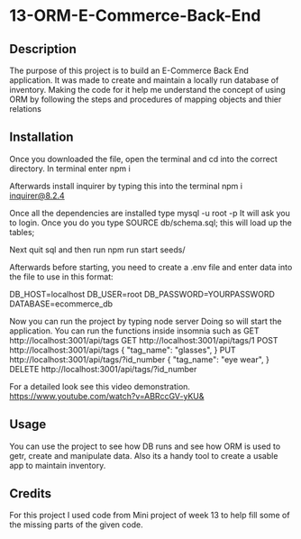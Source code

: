 # 13-ORM-E-Commerce-Back-End

## Description
The purpose of this project is to build an E-Commerce Back End application. It was made to create and maintain a locally run database of inventory. Making the code for it help me understand the concept of using ORM by following the steps and procedures of mapping objects and thier relations 

## Installation
Once you downloaded the file, open the terminal and cd into the correct directory.
In terminal enter 
npm i

Afterwards install inquirer by typing this into the terminal
npm i inquirer@8.2.4

Once all the dependencies are installed type mysql -u root -p
It will ask you to login. Once you do you type
SOURCE db/schema.sql;
this will load up the tables;

Next quit sql and then run npm run start seeds/

Afterwards before starting, you need to create a .env file and enter data into the file to use in this format:

DB_HOST=localhost
DB_USER=root
DB_PASSWORD=YOURPASSWORD
DATABASE=ecommerce_db

Now you can run the project by typing
node server
Doing so will start the application.
You can run the functions inside insomnia such as 
GET
http://localhost:3001/api/tags
GET
http://localhost:3001/api/tags/1
POST
http://localhost:3001/api/tags
{
		"tag_name": "glasses",
}
PUT
http://localhost:3001/api/tags/?id_number
{
		"tag_name": "eye wear",
}
DELETE
http://localhost:3001/api/tags/?id_number

For a detailed look see this video demonstration.
https://www.youtube.com/watch?v=ABRccGV-yKU&


## Usage
You can use the project to see how DB runs and see how ORM is used to getr, create and manipulate data. Also its a handy tool to create a usable app to maintain inventory.

## Credits
For this project I used code from Mini project of week 13 to help fill some of the missing parts of the given code.